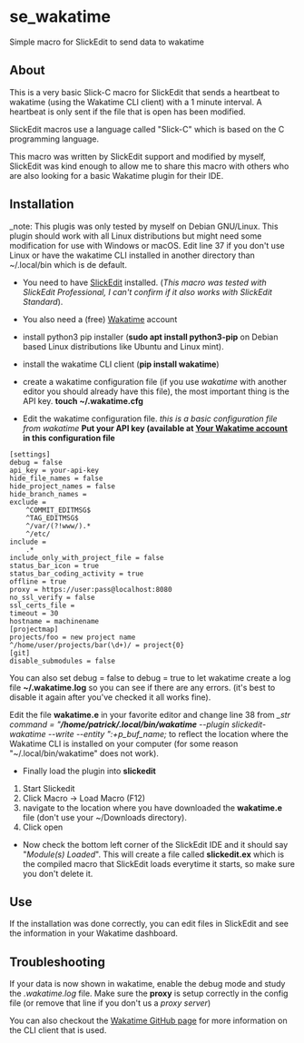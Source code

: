 # se_wakatime
Simple macro for SlickEdit to send data to wakatime

## About
This is a very basic Slick-C macro for SlickEdit that sends a heartbeat to wakatime (using the Wakatime CLI client) with a 1 minute interval. A heartbeat is only sent if the file that is open has been modified.

SlickEdit macros use a language called "Slick-C" which is based on the C programming language.

This macro was written by SlickEdit support and modified by myself, SlickEdit was kind enough to allow me to share this macro with others who are also looking for a basic Wakatime plugin for their IDE.

## Installation
_note: This plugis was only tested by myself on Debian GNU/Linux. This plugin should work with all Linux distributions but might need some modification for use with Windows or macOS. Edit line 37 if you don't use Linux or have the wakatime CLI installed in another directory than ~/.local/bin which is de default.

* You need to have [SlickEdit](https://www.slickedit.com "SlickEdit") installed. (_This macro was tested with SlickEdit Professional, I can't confirm if it also works with SlickEdit Standard_).

* You also need a (free) [Wakatime](https://www.wakatime.com "Wakatime") account

* install python3 pip installer (**sudo apt install python3-pip** on Debian based Linux distributions like Ubuntu and Linux mint).

* install the wakatime CLI client (**pip install wakatime**)

* create a wakatime configuration file (if you use _wakatime_ with another editor you should already have this file), the most important thing is the API key.
**touch ~/.wakatime.cfg**

* Edit the wakatime configuration file.
_this is a basic configuration file from wakatime_
**Put your API key (available at [Your Wakatime account](https://wakatime.com/settings/account "your wakatime account") in this configuration file**
~~~~
[settings]
debug = false
api_key = your-api-key
hide_file_names = false
hide_project_names = false
hide_branch_names =
exclude =
    ^COMMIT_EDITMSG$
    ^TAG_EDITMSG$
    ^/var/(?!www/).*
    ^/etc/
include =
    .*
include_only_with_project_file = false
status_bar_icon = true
status_bar_coding_activity = true
offline = true
proxy = https://user:pass@localhost:8080
no_ssl_verify = false
ssl_certs_file =
timeout = 30
hostname = machinename
[projectmap]
projects/foo = new project name
^/home/user/projects/bar(\d+)/ = project{0}
[git]
disable_submodules = false
~~~~
You can also set debug = false to debug = true to let wakatime create a log file **~/.wakatime.log** so you can see if there are any errors. (it's best to disable it again after you've checked it all works fine).

Edit the file **wakatime.e** in your favorite editor and change line 38 from *_str command = "**/home/patrick/.local/bin/wakatime** --plugin slickedit-wakatime --write --entity ":+p_buf_name;* to reflect the location where the Wakatime CLI is installed on your computer (for some reason "~/.local/bin/wakatime" does not work).

* Finally load the plugin into **slickedit**
1. Start Slickedit
2. Click Macro -> Load Macro (F12)
3. navigate to the location where you have downloaded the **wakatime.e** file (don't use your ~/Downloads directory).
4. Click open

* Now check the bottom left corner of the SlickEdit IDE and it should say "*Module(s) Loaded*". This will create a file called **slickedit.ex** which is the compiled macro that SlickEdit loads everytime it starts, so make sure you don't delete it.

## Use
If the installation was done correctly, you can edit files in SlickEdit and see the information in your Wakatime dashboard.

## Troubleshooting
If your data is now shown in wakatime, enable the debug mode and study the *.wakatime.log* file.
Make sure the **proxy** is setup correctly in the config file (or remove that line if you don't us a _proxy server_)

You can also checkout the [Wakatime GitHub page](https://github.com/wakatime/wakatime "wakatime CLI github page") for more information on the CLI client that is used.
